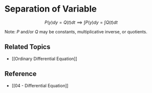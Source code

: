 # Separation of Variable

$$
P(y)dy=Q(t)dt \implies \int P(y)dy = \int Q(t)dt
$$

Note: $P$ and/or $Q$ may be constants, multiplicative inverse, or quotients.

## Related Topics

- [[Ordinary Differential Equation]]

## Reference

- [[04 - Differential Equation]]
